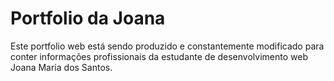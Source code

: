 # Portfolio da Joana # 

Este portfolio web está sendo produzido e constantemente modificado para conter informações profissionais da estudante de desenvolvimento web Joana Maria dos Santos. 